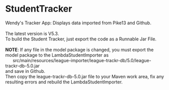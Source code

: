 # StudentTracker
Wendy's Tracker App: Displays data imported from Pike13 and Github.
<br><br>
The latest version is V5.3.<br>
To build the Student Tracker, just export the code as a Runnable Jar File.<br><br>
<b>NOTE</b>: If any file in the model package is changed, you must export the model package to the LambdaStudentImporter as <br> &nbsp;&nbsp;&nbsp;&nbsp;&nbsp;&nbsp;src/main/resources/league-importer/league-trackr-db/5.0/league-trackr-db-5.0.jar
<br>
and save in Github.<br>
Then copy the league-trackr-db-5.0.jar file to your Maven work area, fix any resulting errors and rebuild the LambdaStudentImporter.
